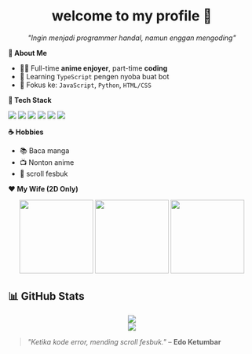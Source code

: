 <h1 align="center">welcome to my profile 👋</h1>
<p align="center"><i>"Ingin menjadi programmer handal, namun enggan mengoding"</i></p>

**🧠 About Me**

- 🧑‍💻 Full-time **anime enjoyer**, part-time **coding**
- 🧪 Learning `TypeScript` pengen nyoba buat bot
- 🎯 Fokus ke: `JavaScript`, `Python`, `HTML/CSS`

**🔧 Tech Stack**

<p align="left">
  <img src="https://img.shields.io/badge/JavaScript-F7DF1E?style=flat-square&logo=javascript&logoColor=black"/>
  <img src="https://img.shields.io/badge/Python-3776AB?style=flat-square&logo=python&logoColor=white"/>
  <img src="https://img.shields.io/badge/HTML5-E34F26?style=flat-square&logo=html5&logoColor=white"/>
  <img src="https://img.shields.io/badge/CSS3-1572B6?style=flat-square&logo=css3&logoColor=white"/>
  <img src="https://img.shields.io/badge/Git-F05032?style=flat-square&logo=git&logoColor=white"/>
  <img src="https://img.shields.io/badge/GitHub-181717?style=flat-square&logo=github&logoColor=white"/>
</p>

**☕ Hobbies**

- 📚 Baca manga
- 📺 Nonton anime
- 🧠 scroll fesbuk

**❤️ My Wife (2D Only)**

<p align="center">
  <img src="https://i.pinimg.com/originals/62/33/13/623313be7e77d3d0ed35db7ef79d9b3c.jpg" width="150"/>
  <img src="https://i.pinimg.com/originals/00/d5/ed/00d5edcfa2e918e986ea02c173594865.jpg" width="150"/>
  <img src="https://i.pinimg.com/originals/60/e9/8d/60e98db06f62df245e0e6b8be9fd6f12.jpg" width="150"/>
</p>

## 📊 GitHub Stats

<p align="center">
  <img src="https://github-readme-streak-stats.herokuapp.com/?user=nextarz&theme=tokyonight"/>
  <br>
  <img src="https://github-readme-stats.vercel.app/api?username=nextarz&show_icons=true&theme=tokyonight"/>
</p>

> _"Ketika kode error, mending scroll fesbuk."_ – **Edo Ketumbar**
